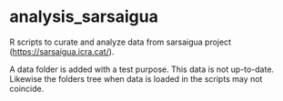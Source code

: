 # analysis_sarsaigua
R scripts to curate and analyze data from sarsaigua project (https://sarsaigua.icra.cat/).

A data folder is added with a test purpose. This data is not up-to-date. Likewise the folders tree when data is loaded in the scripts may not coincide.
